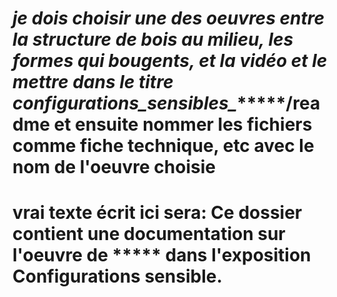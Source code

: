 # ***je dois choisir une des oeuvres entre la structure de bois au milieu, les formes qui bougents, et la vidéo et le mettre dans le titre configurations_sensibles_********/readme et ensuite nommer les fichiers comme fiche technique, etc avec le nom de l'oeuvre choisie





# vrai texte écrit ici sera: Ce dossier contient une documentation sur l'oeuvre de *****  dans l'exposition Configurations sensible.
